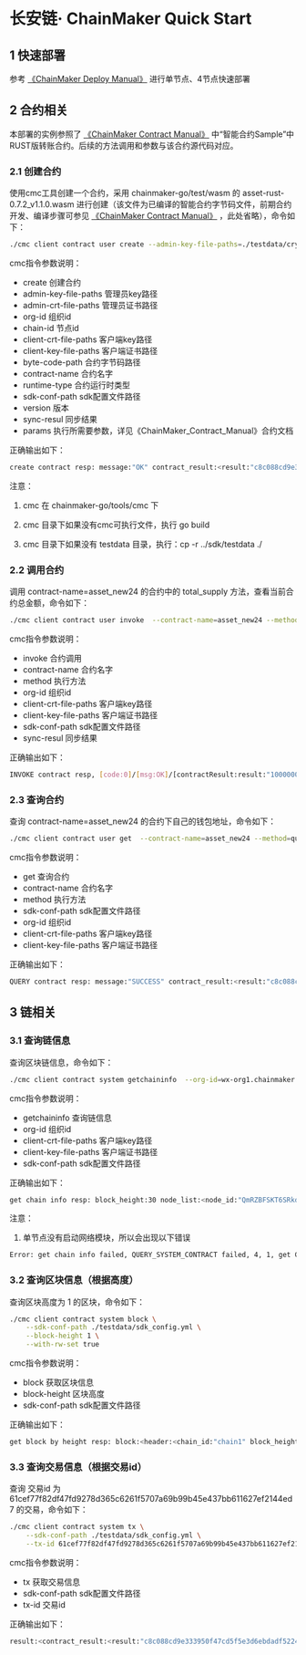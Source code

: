 # 长安链· ChainMaker Quick Start

## 1 快速部署

参考 [《ChainMaker Deploy Manual》](./ChainMaker_Deploy_Manual.md) 进行单节点、4节点快速部署

## 2 合约相关

本部署的实例参照了 [《ChainMaker Contract Manual》](./ChainMaker_Contract_Manual.md) 中“智能合约Sample”中RUST版转账合约。后续的方法调用和参数与该合约源代码对应。

### 2.1 创建合约

使用cmc工具创建一个合约，采用 chainmaker-go/test/wasm 的 asset-rust-0.7.2_v1.1.0.wasm 进行创建（该文件为已编译的智能合约字节码文件，前期合约开发、编译步骤可参见 [《ChainMaker Contract Manual》](./ChainMaker_Contract_Manual.md) ，此处省略），命令如下：

```sh
./cmc client contract user create --admin-key-file-paths=./testdata/crypto-config/wx-org1.chainmaker.org/user/admin1/admin1.tls.key --admin-crt-file-paths=./testdata/crypto-config/wx-org1.chainmaker.org/user/admin1/admin1.tls.crt  --org-id=wx-org1.chainmaker.org --chain-id=chain1 --client-crt-file-paths=./testdata/crypto-config/wx-org1.chainmaker.org/user/client1/client1.tls.crt --client-key-file-paths=./testdata/crypto-config/wx-org1.chainmaker.org/user/client1/client1.tls.key --byte-code-path=../../test/wasm/asset-rust-0.7.2_v1.1.0.wasm --contract-name=asset_new24 --runtime-type=WASMER --sdk-conf-path=./testdata/sdk_config.yml --version=1.0 --sync-result=true --params="{\"issue_limit\":\"500000000\",\"total_supply\":\"1000000000\"}"
```

cmc指令参数说明：

- create  创建合约
- admin-key-file-paths  管理员key路径
- admin-crt-file-paths  管理员证书路径
- org-id  组织id
- chain-id  节点id
- client-crt-file-paths  客户端key路径
- client-key-file-paths  客户端证书路径
- byte-code-path  合约字节码路径
- contract-name  合约名字
- runtime-type  合约运行时类型
- sdk-conf-path  sdk配置文件路径
- version  版本
- sync-resul  同步结果
- params  执行所需要参数，详见《ChainMaker_Contract_Manual》合约文档

正确输出如下：

```sh
create contract resp: message:"OK" contract_result:<result:"c8c088cd9e333950f47cd5f5e3d6ebdadf522459553da90c138ca8ce16549480" > 
```

注意：

1. cmc 在 chainmaker-go/tools/cmc 下

2. cmc 目录下如果没有cmc可执行文件，执行 go build

3. cmc 目录下如果没有 testdata 目录，执行：cp -r ../sdk/testdata ./ 

### 2.2 调用合约

调用 contract-name=asset_new24 的合约中的  total_supply 方法，查看当前合约总金额，命令如下：

```sh
./cmc client contract user invoke  --contract-name=asset_new24 --method=total_supply --org-id=wx-org1.chainmaker.org --client-crt-file-paths=./testdata/crypto-config/wx-org1.chainmaker.org/user/client1/client1.tls.crt --client-key-file-paths=./testdata/crypto-config/wx-org1.chainmaker.org/user/client1/client1.tls.key --sdk-conf-path=./testdata/sdk_config.yml --sync-result=true
```

cmc指令参数说明：

- invoke  合约调用
- contract-name  合约名字
- method  执行方法
- org-id  组织id
- client-crt-file-paths  客户端key路径
- client-key-file-paths  客户端证书路径
- sdk-conf-path  sdk配置文件路径
- sync-resul  同步结果

正确输出如下：

```sh
INVOKE contract resp, [code:0]/[msg:OK]/[contractResult:result:"1000000000" ]
```

### 2.3 查询合约

查询 contract-name=asset_new24 的合约下自己的钱包地址，命令如下：

```sh
./cmc client contract user get  --contract-name=asset_new24 --method=query_address --sdk-conf-path=./testdata/sdk_config.yml --org-id=wx-org1.chainmaker.org --client-crt-file-paths=./testdata/crypto-config/wx-org1.chainmaker.org/user/client1/client1.tls.crt --client-key-file-paths=./testdata/crypto-config/wx-org1.chainmaker.org/user/client1/client1.tls.key
```

cmc指令参数说明：

- get  查询合约
- contract-name  合约名字
- method  执行方法
- sdk-conf-path  sdk配置文件路径
- org-id  组织id
- client-crt-file-paths  客户端key路径
- client-key-file-paths  客户端证书路径

正确输出如下：

```sh
QUERY contract resp: message:"SUCCESS" contract_result:<result:"c8c088cd9e333950f47cd5f5e3d6ebdadf522459553da90c138ca8ce16549480" >
```

## 3 链相关

### 3.1 查询链信息

查询区块链信息，命令如下：

```sh
./cmc client contract system getchaininfo  --org-id=wx-org1.chainmaker.org --client-crt-file-paths=./testdata/crypto-config/wx-org1.chainmaker.org/user/client1/client1.tls.crt --client-key-file-paths=./testdata/crypto-config/wx-org1.chainmaker.org/user/client1/client1.tls.key --sdk-conf-path=./testdata/sdk_config.yml
```

cmc指令参数说明：

- getchaininfo  查询链信息
- org-id  组织id
- client-crt-file-paths  客户端key路径
- client-key-file-paths  客户端证书路径
- sdk-conf-path  sdk配置文件路径

正确输出如下：

```sh
get chain info resp: block_height:30 node_list:<node_id:"QmRZBFSKT6SRkdkVo3Hbaz9gcBLHP5XFgBHdEhXkasjZjH" node_address:"/ip4/192.168.1.95/tcp/11301,/ip4/127.0.0.1/tcp/11301" node_tls_cert:"0\202\003\0260\202\002\273\240\003\002\001\002\002\003\004,30\n\006\010*\201\034\317U\001\203u0\201\2121\0130\t\006\003U\004\006\023\002CN1\0200\016\006\003U\004\010\023\007Beijing1\0200\016\006\003U\004\007\023\007Beijing1\0370\035\006\003U\004\n\023\026wx-org1.chainmaker.org1\0220\020\006\003U\004\013\023\troot-cert1\"0 \006\003U\004\003\023\031ca.wx-org1.chainmaker.org0\036\027\r210309063236Z\027\r260308063236Z0\201\2261\0130\t\006\003U\004\006\023\002CN1\0200\016\006\003U\004\010\023\007Beijing1\0200\016\006\003U\004\007\023\007Beijing1\0370\035\006\003U\004\n\023\026wx-org1.chainmaker.org1\0220\020\006\003U\004\013\023\tconsensus1.0,\006\003U\004\003\023%consensus1.tls.wx-org1.chainmaker.org0Y0\023\006\007*\206H\316=\002\001\006\010*\201\034\317U\001\202-\003B\000\004\017Vt:$\277\375\023\354\231\223\352\025\251/m\223\355\223\037\266\2244m)O\022\230\t=\320&\234\272J\372\364M\330B\201:\262w;\355\316\265\027\326#_\3265\223\243\022\315\261-z\017\251\032\243\202\001\0000\201\3750\016\006\003U\035\017\001\001\377\004\004\003\002\001\2460\017\006\003U\035%\004\0100\006\006\004U\035%\0000)\006\003U\035\016\004\"\004 A\347\202\003hy\363\302\234\277nM\365\265^\325f\356Z\270\365px\\\200\0077\363\331\203\222P0+\006\003U\035#\004$0\"\200 \364Gw@\274\376\223\033oe\261:\"\304:\3256 /\266\355\\\003x!B\rF\003\315\215\3530Q\006\003U\035\021\004J0H\202\016chainmaker.org\202\tlocalhost\202%consensus1.tls.wx-org1.chainmaker.org\207\004\177\000\000\0010/\006\013\201'X\217d\013\036\217d\013\004\004 12f607859a4f4ada84dfca2f8c563e6b0\n\006\010*\201\034\317U\001\203u\003I\0000F\002!\000\357:\244\017-\006\232=\376)\232\324[5(\330\353\013\201\375\344]\245}\235\371\256nB\324,\305\002!\000\222\037]`I\350Fe`\306V}q\204\264\025\201\007\272o\376\357I\251\n\302\236\270\216\342\\F" >
```

注意：

1. 单节点没有启动网络模块，所以会出现以下错误

```sh
Error: get chain info failed, QUERY_SYSTEM_CONTRACT failed, 4, 1, get ChainNodesInfoProvider error: chainNodesInfoProvider for tx sim context is nil
```

### 3.2 查询区块信息（根据高度）

查询区块高度为 1 的区块，命令如下：

```sh
./cmc client contract system block \
    --sdk-conf-path ./testdata/sdk_config.yml \
    --block-height 1 \
    --with-rw-set true
```

cmc指令参数说明：

- block  获取区块信息
- block-height  区块高度
- sdk-conf-path  sdk配置文件路径

正确输出如下：

````sh
get block by height resp: block:<header:<chain_id:"chain1" block_height:1 pre_block_hash:"\334\341\302j\300\010\022X\343\206\21055r\0003\221awl!\030\003\016[i\"\324G2Z+" block_hash:"\257\030lj\371\317DF?\020\375U\313=\\\367\357\220\225\032\276e\027v\250\354\0059%|\ro" block_version:"v1.0.0" dag_hash:"\010\332|E\313 Cw\347\344\"I\315\245q?\250e\021m\333\264\313Z\031I\262\345\2648\246\253" rw_set_root:"f\300\276\316\346\355\350\200\033\351P\"dy\373\261\345\333=\261\034\272E\270\367:\235\251\261\025\177O" tx_root:"n\005D\033\305q\003[(\315K0\276u\345\255\013\316\005\004\357\271\231\305\310\203T\211\305\023\340\230"
````

### 3.3 查询交易信息（根据交易id）

查询 交易id 为 61cef77f82df47fd9278d365c6261f5707a69b99b45e437bb611627ef2144ed7 的交易，命令如下：

```sh
./cmc client contract system tx \
    --sdk-conf-path ./testdata/sdk_config.yml \
    --tx-id 61cef77f82df47fd9278d365c6261f5707a69b99b45e437bb611627ef2144ed7
```

cmc指令参数说明：

- tx  获取交易信息
- sdk-conf-path  sdk配置文件路径
- tx-id  交易id

正确输出如下：

```sh
result:<contract_result:<result:"c8c088cd9e333950f47cd5f5e3d6ebdadf522459553da90c138ca8ce16549480" > rw_set_hash:"\253\265\334{\035h\370xp\231\255M\216\203M\037tt\331_\224y\350\334\177J%\262\rZ\375\333" > > block_height:13
```

